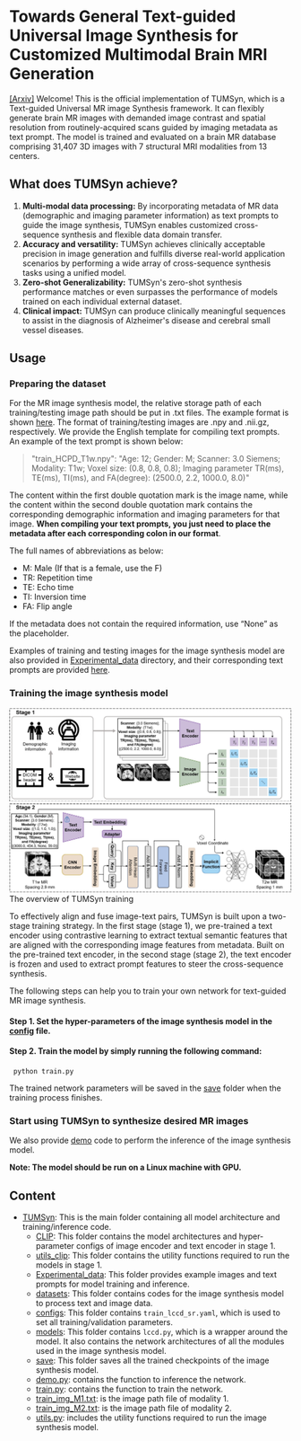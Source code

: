 # Towards General Text-guided Universal Image Synthesis for Customized Multimodal Brain MRI Generation
<a href="https://arxiv.org/abs/2409.16818">[Arxiv]</a>
Welcome! This is the official implementation of TUMSyn, which is a Text-guided Universal MR image Synthesis framework. It can flexibly generate brain MR images with demanded image contrast and spatial resolution from routinely-acquired scans guided by imaging metadata as text prompt. 
The model is trained and evaluated on a brain MR database comprising 31,407 3D images with 7 structural MRI modalities from 13 centers.

## What does TUMSyn achieve?
 1. **Multi-modal data processing:** By incorporating metadata of MR data (demographic and imaging parameter information) as text prompts to guide the image synthesis, TUMSyn enables customized cross-sequence synthesis and flexible data domain transfer.
 2. **Accuracy and versatility:** TUMSyn achieves clinically acceptable precision in image generation and fulfills diverse real-world application scenarios by performing a wide array of cross-sequence synthesis tasks using a unified model.
 3. **Zero-shot Generalizability:** TUMSyn's zero-shot synthesis performance matches or even surpasses the performance of models trained on each individual external dataset.
 4. **Clinical impact:** TUMSyn can produce clinically meaningful sequences to assist in the diagnosis of Alzheimer's disease and cerebral small vessel diseases.

## Usage
### Preparing the dataset
For the MR image synthesis model, the relative storage path of each training/testing image path should be put in .txt files. The example format is shown [here](https://github.com/Wangyulin-user/TUMSyn/blob/main/train_img_M1.txt).
The format of training/testing images are .npy and .nii.gz, respectively. 
We provide the English template for compiling text prompts. An example of the text prompt is shown below:
> "train_HCPD_T1w.npy": "Age: 12; Gender: M; Scanner: 3.0 Siemens; Modality: T1w; Voxel size: (0.8, 0.8, 0.8); Imaging parameter TR(ms), TE(ms), TI(ms), and FA(degree):  (2500.0, 2.2, 1000.0, 8.0)"

The content within the first double quotation mark is the image name, while the content within the second double quotation mark contains the corresponding demographic information and imaging parameters for that image. **When compiling your text prompts, you just need to place the metadata after each corresponding colon in our format**.

The full names of abbreviations as below:
 - M: Male (If that is a female, use the F)
 - TR: Repetition time
 - TE: Echo time
 - TI: Inversion time
 - FA: Flip angle

If the metadata does not contain the required information, use “None” as the placeholder.

Examples of training and testing images for the image synthesis model are also provided in [Experimental_data](https://github.com/Wangyulin-user/TUMSyn/tree/main/Experimental_data/image) directory, and their corresponding text prompts are provided [here](https://github.com/Wangyulin-user/TUMSyn/tree/main/Experimental_data).

### Training the image synthesis model
![image](https://github.com/Wangyulin-user/TUMSyn/blob/main/img/github_framework.jpg)
The overview of TUMSyn training

To effectively align and fuse image-text pairs, TUMSyn is built upon a two-stage training strategy. In the first stage (stage 1), we pre-trained a text encoder using contrastive learning to extract textual semantic features that are aligned with the corresponding image features from metadata. Built on the pre-trained text encoder, in the second stage (stage 2), the text encoder is frozen and used to extract prompt features to steer the cross-sequence synthesis.

The following steps can help you to train your own network for text-guided MR image synthesis.

#### Step 1. Set the hyper-parameters of the image synthesis model in the [config](https://github.com/Wangyulin-user/TUMSyn/blob/main/configs/train_lccd_sr.yaml) file.
#### Step 2. Train the model by simply running the following command:
     
     python train.py
     
The trained network parameters will be saved in the [save](https://github.com/Wangyulin-user/TUMSyn/tree/main/save) folder when the training process finishes.

### Start using TUMSyn to synthesize desired MR images
We also provide [demo](https://github.com/Wangyulin-user/TUMSyn/blob/main/demo.py) code to perform the inference of the image synthesis model. 

**Note: The model should be run on a Linux machine with GPU.**

## Content

 - [TUMSyn](https://github.com/Wangyulin-user/TUMSyn/tree/main): This is the main folder containing all model architecture and training/inference code.
   - [CLIP](https://github.com/Wangyulin-user/TUMSyn/tree/main/CLIP): This folder contains the model architectures and hyper-parameter configs of image encoder and text encoder in stage 1.
   - [utils_clip](https://github.com/Wangyulin-user/TUMSyn/tree/main/utils_clip): This folder contains the utility functions required to run the models in stage 1.
   - [Experimental_data](https://github.com/Wangyulin-user/TUMSyn/tree/main/Experimental_data): This folder provides example images and text prompts for model training and inference.
   - [datasets](https://github.com/Wangyulin-user/TUMSyn/tree/main/datasets): This folder contains codes for the image synthesis model to process text and image data.
   - [configs](https://github.com/Wangyulin-user/TUMSyn/tree/main/configs): This folder contains `train_lccd_sr.yaml`, which is used to set all training/validation parameters.
   - [models](https://github.com/Wangyulin-user/TUMSyn/tree/main/models): This folder contains `lccd.py`, which is a wrapper around the model. It also contains the network architectures of all the modules used in the image synthesis model.
   - [save](https://github.com/Wangyulin-user/TUMSyn/tree/main/save): This folder saves all the trained checkpoints of the image synthesis model.
   - [demo.py](https://github.com/Wangyulin-user/TUMSyn/blob/main/demo.py): contains the function to inference the network.
   - [train.py](https://github.com/Wangyulin-user/TUMSyn/blob/main/train.py): contains the function to train the network.
   - [train_img_M1.txt](https://github.com/Wangyulin-user/TUMSyn/blob/main/train_img_M1.txt): is the image path file of modality 1. 
   - [train_img_M2.txt](https://github.com/Wangyulin-user/TUMSyn/blob/main/train_img_M2.txt): is the image path file of modality 2. 
   - [utils.py](https://github.com/Wangyulin-user/TUMSyn/blob/main/utils.py): includes the utility functions required to run the image synthesis model.
